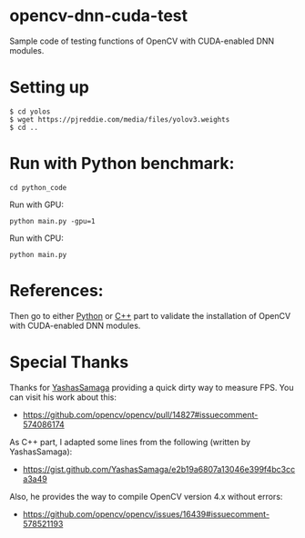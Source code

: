 # opencv-dnn-cuda-test
Sample code of testing functions of OpenCV with CUDA-enabled DNN modules.

# Setting up
```
$ cd yolos
$ wget https://pjreddie.com/media/files/yolov3.weights
$ cd ..
```
# Run with Python benchmark:

```
cd python_code
```

Run with GPU:

```
python main.py -gpu=1
```

Run with CPU:

```
python main.py
```

# References:

Then go to either [Python](https://github.com/Cuda-Chen/opencv-dnn-cuda-test/tree/master/python_code)
 or [C++](https://github.com/Cuda-Chen/opencv-dnn-cuda-test/tree/master/cpp_code) part to validate the installation of OpenCV
with CUDA-enabled DNN modules.

# Special Thanks
Thanks for [YashasSamaga](https://github.com/YashasSamaga) providing a quick dirty way to measure FPS.
You can visit his work about this:
- https://github.com/opencv/opencv/pull/14827#issuecomment-574086174

As C++ part, I adapted some lines from the following (written by YashasSamaga):
- https://gist.github.com/YashasSamaga/e2b19a6807a13046e399f4bc3cca3a49

Also, he provides the way to compile OpenCV version 4.x without errors:
- https://github.com/opencv/opencv/issues/16439#issuecomment-578521193
